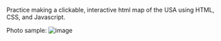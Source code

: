 Practice making a clickable, interactive html map of the USA using HTML, CSS, and Javascript.

Photo sample:
![image](https://github.com/rbf123/htmlmappractice/assets/108244092/078e42cd-8c63-4ecf-b2ea-9e0ca7740988)
